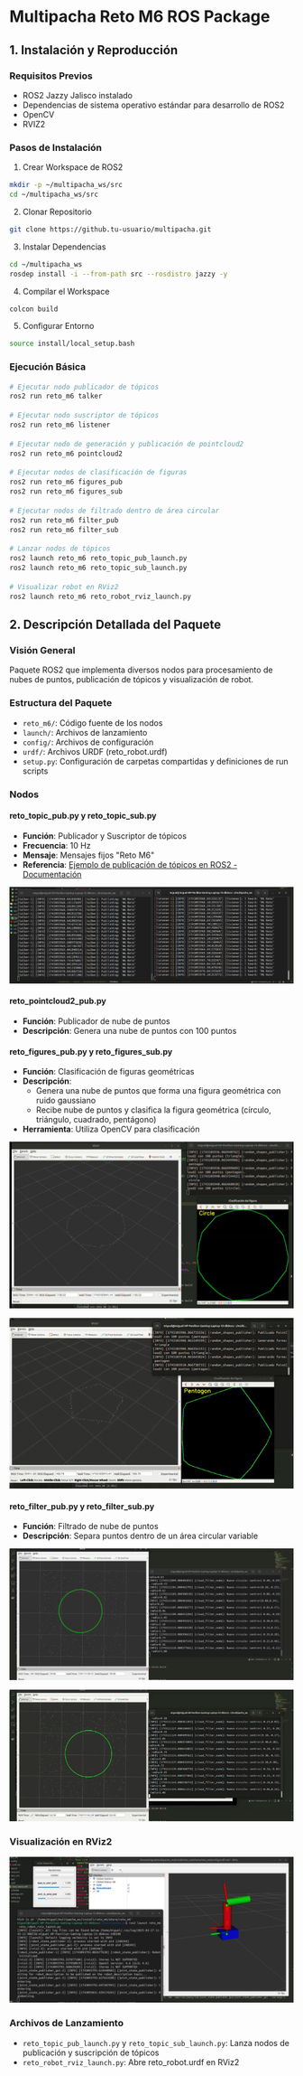 # Multipacha Reto M6 ROS Package

## 1. Instalación y Reproducción

### Requisitos Previos
- ROS2 Jazzy Jalisco instalado
- Dependencias de sistema operativo estándar para desarrollo de ROS2
- OpenCV
- RVIZ2

### Pasos de Instalación

1. Crear Workspace de ROS2
```bash
mkdir -p ~/multipacha_ws/src
cd ~/multipacha_ws/src
```

2. Clonar Repositorio
```bash
git clone https://github.tu-usuario/multipacha.git
```

3. Instalar Dependencias
```bash
cd ~/multipacha_ws
rosdep install -i --from-path src --rosdistro jazzy -y
```

4. Compilar el Workspace
```bash
colcon build
```

5. Configurar Entorno
```bash
source install/local_setup.bash
```

### Ejecución Básica
```bash
# Ejecutar nodo publicador de tópicos
ros2 run reto_m6 talker

# Ejecutar nodo suscriptor de tópicos
ros2 run reto_m6 listener

# Ejecutar nodo de generación y publicación de pointcloud2
ros2 run reto_m6 pointcloud2

# Ejecutar nodos de clasificación de figuras
ros2 run reto_m6 figures_pub
ros2 run reto_m6 figures_sub

# Ejecutar nodos de filtrado dentro de área circular
ros2 run reto_m6 filter_pub
ros2 run reto_m6 filter_sub

# Lanzar nodos de tópicos
ros2 launch reto_m6 reto_topic_pub_launch.py
ros2 launch reto_m6 reto_topic_sub_launch.py

# Visualizar robot en RViz2
ros2 launch reto_m6 reto_robot_rviz_launch.py
```

## 2. Descripción Detallada del Paquete

### Visión General
Paquete ROS2 que implementa diversos nodos para procesamiento de nubes de puntos, publicación de tópicos y visualización de robot.

### Estructura del Paquete
- `reto_m6/`: Código fuente de los nodos
- `launch/`: Archivos de lanzamiento
- `config/`: Archivos de configuración
- `urdf/`: Archivos URDF (reto_robot.urdf)
- `setup.py`: Configuración de carpetas compartidas y definiciones de run scripts

### Nodos

#### reto_topic_pub.py y reto_topic_sub.py
- **Función**: Publicador y Suscriptor de tópicos
- **Frecuencia**: 10 Hz
- **Mensaje**: Mensajes fijos "Reto M6"
- **Referencia**: [Ejemplo de publicación de tópicos en ROS2 - Documentación](https://docs.ros.org/en/jazzy/Tutorials/Beginner-Client-Libraries/Writing-A-Simple-Py-Publisher-And-Subscriber.html)

![Publicador y Suscriptor de Tópicos](./docs/img/pub_sub.png)

#### reto_pointcloud2_pub.py
- **Función**: Publicador de nube de puntos
- **Descripción**: Genera una nube de puntos con 100 puntos

#### reto_figures_pub.py y reto_figures_sub.py
- **Función**: Clasificación de figuras geométricas
- **Descripción**: 
  - Genera una nube de puntos que forma una figura geométrica con ruido gaussiano
  - Recibe nube de puntos y clasifica la figura geométrica (círculo, triángulo, cuadrado, pentágono)
- **Herramienta**: Utiliza OpenCV para clasificación

![Clasificación de Figuras Geométricas](./docs/img/figures.png)

![Clasificación de Figuras](./docs/videos/figures.gif)

#### reto_filter_pub.py y reto_filter_sub.py
- **Función**: Filtrado de nube de puntos
- **Descripción**: Separa puntos dentro de un área circular variable

![Filtrado de Nube de Puntos](./docs/img/pointcloud_filter.png)

![Filtrado de Puntos](./docs/videos/filter.gif)

### Visualización en RViz2
![Visualización en RViz2](./docs/img/urdf_display.png)

### Archivos de Lanzamiento
- `reto_topic_pub_launch.py` y `reto_topic_sub_launch.py`: Lanza nodos de publicación y suscripción de tópicos
- `reto_robot_rviz_launch.py`: Abre reto_robot.urdf en RViz2